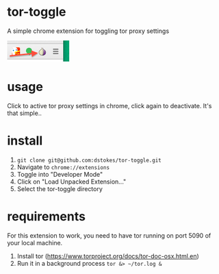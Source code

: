 tor-toggle
===========

A simple chrome extension for toggling tor proxy settings

![tor-toggle](docs/screenshot.png)

usage
=====
Click to active tor proxy settings in chrome, click again to deactivate. 
It's that simple..

install
=======

1. `git clone git@github.com:dstokes/tor-toggle.git`
2. Navigate to `chrome://extensions`
3. Toggle into "Developer Mode"
4. Click on "Load Unpacked Extension..."
5. Select the tor-toggle directory

requirements
============

For this extension to work, you need to have tor running on port 5090 of your
local machine.

1. Install tor (https://www.torproject.org/docs/tor-doc-osx.html.en)
2. Run it in a background process `tor &> ~/tor.log &`

